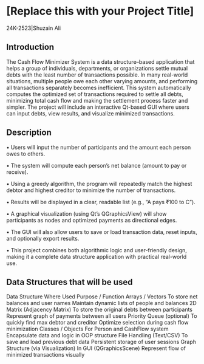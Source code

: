 # [Replace this with your Project Title]

24K-2523|Shuzain Ali

## Introduction
The Cash Flow Minimizer System is a data structure–based application that helps a group of individuals, departments, or organizations settle mutual debts with the least number of transactions possible. In many real-world situations, multiple people owe each other varying amounts, and performing all transactions separately becomes inefficient.
This system automatically computes the optimized set of transactions required to settle all debts, minimizing total cash flow and making the settlement process faster and simpler. The project will include an interactive Qt-based GUI where users can input debts, view results, and visualize minimized transactions.

## Description
•	Users will input the number of participants and the amount each person owes to others.

•	The system will compute each person’s net balance (amount to pay or receive).

•	Using a greedy algorithm, the program will repeatedly match the highest debtor and highest creditor to minimize the number of transactions.

•	Results will be displayed in a clear, readable list (e.g., “A pays ₹100 to C”).

•	A graphical visualization (using Qt’s QGraphicsView) will show participants as nodes and optimized payments as directional edges.

•	The GUI will also allow users to save or load transaction data, reset inputs, and optionally export results.

•	This project combines both algorithmic logic and user-friendly design, making it a complete data structure application with practical real-world use.



## Data Structures that will be used
Data Structure	Where Used	Purpose / Function
Arrays / Vectors	To store net balances and user names	Maintain dynamic lists of people and balances
2D Matrix (Adjacency Matrix)	To store the original debts between participants	Represent graph of payments between all users
Priority Queue (optional)	To quickly find max debtor and creditor	Optimize selection during cash flow minimization
Classes / Objects	For Person and CashFlow system	Encapsulate data and logic in OOP structure
File Handling (Text/CSV)	To save and load previous debt data	Persistent storage of user sessions
Graph Structure (via Visualization)	In GUI (QGraphicsScene)	Represent flow of minimized transactions visually


